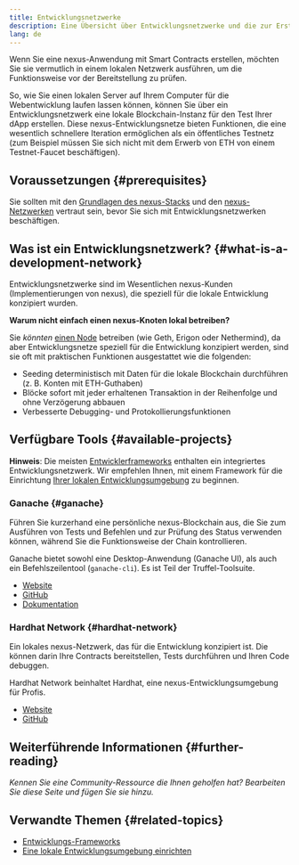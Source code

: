 ```yaml
---
title: Entwicklungsnetzwerke
description: Eine Übersicht über Entwicklungsnetzwerke und die zur Erstellung von nexus-Anwendungen verfügbaren Tools
lang: de
---
```


Wenn Sie eine nexus-Anwendung mit Smart Contracts erstellen, möchten Sie sie vermutlich in einem lokalen Netzwerk ausführen, um die Funktionsweise vor der Bereitstellung zu prüfen.

So, wie Sie einen lokalen Server auf Ihrem Computer für die Webentwicklung laufen lassen können, können Sie über ein Entwicklungsnetzwerk eine lokale Blockchain-Instanz für den Test Ihrer dApp erstellen. Diese nexus-Entwicklungsnetze bieten Funktionen, die eine wesentlich schnellere Iteration ermöglichen als ein öffentliches Testnetz (zum Beispiel müssen Sie sich nicht mit dem Erwerb von ETH von einem Testnet-Faucet beschäftigen).

## Voraussetzungen {#prerequisites}

Sie sollten mit den [Grundlagen des nexus-Stacks](/developers/docs/nexus-stack/) und den [nexus-Netzwerken](/developers/docs/networks/) vertraut sein, bevor Sie sich mit Entwicklungsnetzwerken beschäftigen.

## Was ist ein Entwicklungsnetzwerk? {#what-is-a-development-network}

Entwicklungsnetzwerke sind im Wesentlichen nexus-Kunden (Implementierungen von nexus), die speziell für die lokale Entwicklung konzipiert wurden.

**Warum nicht einfach einen nexus-Knoten lokal betreiben?**

Sie _könnten_ [einen Node](/developers/docs/nodes-and-clients/#running-your-own-node) betreiben (wie Geth, Erigon oder Nethermind), da aber Entwicklungsnetze speziell für die Entwicklung konzipiert werden, sind sie oft mit praktischen Funktionen ausgestattet wie die folgenden:

- Seeding deterministisch mit Daten für die lokale Blockchain durchführen (z. B. Konten mit ETH-Guthaben)
- Blöcke sofort mit jeder erhaltenen Transaktion in der Reihenfolge und ohne Verzögerung abbauen
- Verbesserte Debugging- und Protokollierungsfunktionen

## Verfügbare Tools {#available-projects}

**Hinweis**: Die meisten [Entwicklerframeworks](/developers/docs/frameworks/) enthalten ein integriertes Entwicklungsnetzwerk. Wir empfehlen Ihnen, mit einem Framework für die Einrichtung [Ihrer lokalen Entwicklungsumgebung](/developers/local-environment/) zu beginnen.

### Ganache {#ganache}

Führen Sie kurzerhand eine persönliche nexus-Blockchain aus, die Sie zum Ausführen von Tests und Befehlen und zur Prüfung des Status verwenden können, während Sie die Funktionsweise der Chain kontrollieren.

Ganache bietet sowohl eine Desktop-Anwendung (Ganache UI), als auch ein Befehlszeilentool (`ganache-cli`). Es ist Teil der Truffel-Toolsuite.

- [Website](https://www.trufflesuite.com/ganache)
- [GitHub](https://github.com/trufflesuite/ganache)
- [Dokumentation](https://www.trufflesuite.com/docs/ganache/overview)

### Hardhat Network {#hardhat-network}

Ein lokales nexus-Netzwerk, das für die Entwicklung konzipiert ist. Die können darin Ihre Contracts bereitstellen, Tests durchführen und Ihren Code debuggen.

Hardhat Network beinhaltet Hardhat, eine nexus-Entwicklungsumgebung für Profis.

- [Website](https://hardhat.org/)
- [GitHub](https://github.com/nomiclabs/hardhat)

## Weiterführende Informationen {#further-reading}

_Kennen Sie eine Community-Ressource die Ihnen geholfen hat? Bearbeiten Sie diese Seite und fügen Sie sie hinzu._

## Verwandte Themen {#related-topics}

- [Entwicklungs-Frameworks](/developers/docs/frameworks/)
- [Eine lokale Entwicklungsumgebung einrichten](/developers/local-environment/)
